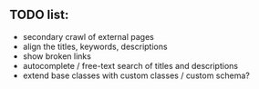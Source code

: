 
## TODO list:

  * secondary crawl of external pages
  * align the titles, keywords, descriptions
  * show broken links
  * autocomplete / free-text search of titles and descriptions
  * extend base classes with custom classes / custom schema?
  
